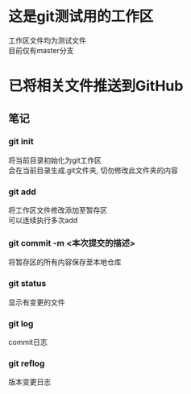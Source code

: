 # 这是git测试用的工作区
工作区文件均为测试文件</br>
目前仅有master分支

# 已将相关文件推送到GitHub

## 笔记
### git init
将当前目录初始化为git工作区</br>
会在当前目录生成.git文件夹, 切勿修改此文件夹的内容
### git add <file name>
将工作区文件修改添加至暂存区</br>
可以连续执行多次add
### git commit -m <本次提交的描述>
将暂存区的所有内容保存至本地仓库
### git status
显示有变更的文件
### git log
commit日志
### git reflog
版本变更日志